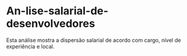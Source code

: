 # An-lise-salarial-de-desenvolvedores
Esta análise mostra a dispersão salarial de acordo com cargo, nível de experiência e local.
